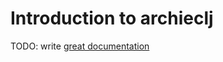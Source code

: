 # Introduction to archieclj

TODO: write [great documentation](http://jacobian.org/writing/what-to-write/)
